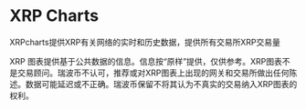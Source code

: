 # XRP Charts

XRPcharts提供XRP有关网络的实时和历史数据，提供所有交易所XRP交易量

XRP 图表提供基于公共数据的信息。信息按“原样”提供，仅供参考。XRP图表不是交易顾问。瑞波币不认可，推荐或对XRP图表上出现的网关和交易所做出任何陈述。数据可能延迟或不正确。瑞波币保留不将其认为不真实的交易纳入XRP图表的权利。
